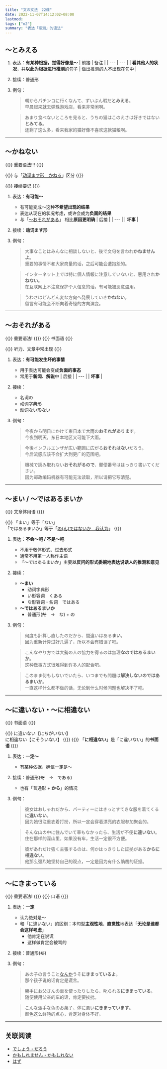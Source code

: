 ```yaml
---
title: "文の文法　22课"
date: 2022-11-07T14:12:02+08:00
lastmod: 
tags: ["n2"]
summary: "表达「推测」的语法"
---
```


## 〜とみえる
1. 表达：**有某种根据，觉得好像是〜**
    | 前接 | 备注 |
    | --- | --- |
    | **看其他人的状况**，并**以此为根据进行推测**的句子 | 做出推测的人不出现在句中 |
2. 接续：普通形
3. 例句：
    > 朝からパチンコに行くなんて、ずいぶん暇だ**とみえる**。  
    早晨起来就去弹珠游戏店，看来非常闲啊。

    > あまり食べないところを見ると、うちの猫はこのえさは好きではない**とみてる**。  
    还剩了这么多，看来我家的猫好像不喜欢这款猫粮啊。

---
## 〜かねない
{{<badge>}}
重要语法!!!
{{</badge>}}

{{<alert>}}
与「[动词ます形　かねる](/n2/18/#かねる)」区分
{{</alert>}}

{{<alert>}}
接续要记
{{</alert>}}

1. 表达：**有可能〜**
    - 有可能变成〜这种**不希望出现的结果**
    - 表达从现在的状况考虑，或许会成为**负面的结果**
    - 与「[〜おそれがある](/n2/22/#おそれがある)」
    相比**原因更明确**
    | 后接 |
    | --- |
    | **坏事** |
2. 接续：**动词ます形**
3. 例句：
    > 大事なことはみんなに相談しないと、後で文句を言われ**かねませんよ**。  
    重要的事情不和大家商量的话，之后可能会遭抱怨的。

    > インターネット上では特に個人情報に注意していないと、悪用され**かねない**。  
    在互联网上不注意保护个人信息的话，有可能被恶意盗用。

    > うわさはどんどん変な方向へ発展していき**かねない**。  
    留言有可能会不断向着奇怪的方向演变。

---
## 〜おそれがある
{{<badge>}}
重要语法!
{{</badge>}}
{{<badge>}}
书面语
{{</badge>}}

{{<alert>}}
听力、文章中常出现
{{</alert>}}

1. 表达：**有可能发生坏的事情**
    - 用于表达可能会变成**负面的事态**
    - 常用于**新闻**、**解说**中
    | 后接 |
    | --- |
    | **坏事** |
2. 接续：
    - 名词の
    - 动词字典形
    - 动词ない形ない
3. 例句：
    > 今夜から明日にかけて東日本で大雨の**おそれがあります**。  
    今夜到明天，东日本地区又可能下大雨。

    > 今後インフルエンザが広い範囲に広がる**おそれはない**だろう。  
    今后流感应该不会扩大到更广的范围吧。

    > 機械で読み取れない**おそれがるので**、郵便番号ははっきり書いてください。  
    因为邮政编码机器有可能无法读取，所以请把它写清楚。

---
## 〜まい / 〜ではあるまいか
{{<badge>}}
文章体用语
{{</badge>}}

{{<alert>}}
「まい」等于「ない」   
「ではあるまいか」等于「[の(ん)ではないか　我认为](/n3/c/#のではないかのではないだろうか)」
{{</alert>}}

1. 表达：**不会〜吧 / 不是〜吧**
    - 不用于敬体形式、过去形式
    - 通常不用第一人称作主语
    - 「〜ではあるまいか」主要**以反问的形式委婉地表达说话人的推测和意见**
2. 接续：
    - **〜まい**
        - 动词字典形
        - い形容词　くある
        - な形容词・名词　ではある
    - **〜ではあるまいか**
        - 普通形(~~だ~~　→　な) + の
3. 例句：
    > 何度も計算し直したのだから、間違いはある**まい**。  
    因为重新计算过好几遍了，所以不会有错误了吧。

    > こんなやり方では大勢の人の協力を得るのは無理**なのではあるまいか**。  
    这种做事方式很难得到许多人的配合吧。

    > このまま何もしないでいたら、いつまでも問題は**解決しないのではあるまいか**。  
    一直这样什么都不做的话，无论到什么时候问题也解决不了吧。

---
## 〜に違いない・〜に相違ない
{{<badge>}}
书面语
{{</badge>}}

{{<alert>}}
に違いない【にちがいない】  
に相違ない【にそういない】
{{</alert>}}
{{<alert>}}
「**に相違ない**」是「に違いない」的**书面语**
{{</alert>}}

1. 表达：**一定〜**
    - 有某种依据，确信一定是〜
2. 接续：普通形(~~だ~~　→　である)
    - 也有「普通形 + **から**」的情况
3. 例句：
    > 彼女はおしゃれだから、パーティーにはきっとすてきな服を着てくる**に違いない**。  
    因为她很注重衣着打扮，所以一定会穿着漂亮的衣服参加聚会的。

    > そんな山の中に住んでいて車もなかったら、生活が不便**に違いない**。  
    住在那样的深山里，如果没有车，生活一定很不方便。

    > 彼があれだけ強く主張するのは、何かはっきりした証拠がある**からに相違ない**。  
    他那么强烈地坚持自己的观点，一定是因为有什么确凿的证据。

---
## 〜にきまっている
{{<badge>}}
重要语法!
{{</badge>}}
{{<badge>}}
口语
{{</badge>}}

1. 表达：**一定**
    - 认为绝对是〜
    - 和「に違いない」的区别：本句型**主观性地**、**直觉性**地表达「**无论是谁都会这样考虑**」
        - 他肯定在说谎
        - 这样做肯定会被骂的
2. 接续：普通形(~~だ~~)
3. 例句：
    > あの子の言うこと[なんか](/n2/21/#などなんかなんて)うそ**にきまっているよ**。  
    那个孩子说的话肯定是谎言。

    > 勝手にお父さんの車を使ったりしたら、叱られる**にきまっている**。  
    随便使用父亲的车的话，肯定要挨批。

    > こんな派手な色のお菓子、体に悪い**にきまっています**。  
    颜色这么鲜艳的点心，肯定对身体不好。

---
## 关联阅读
- [でしょう・だろう](/minnano/32/#普通形だでしょう)
- [かもしれません・かもしれない](/minnano/32/#普通形だかもしれません)
- [はず](/minnano/46/#はずです)